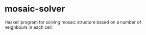 # mosaic-solver
Haskell program for solving mosaic structure based on a number of neighbours in each cell.
